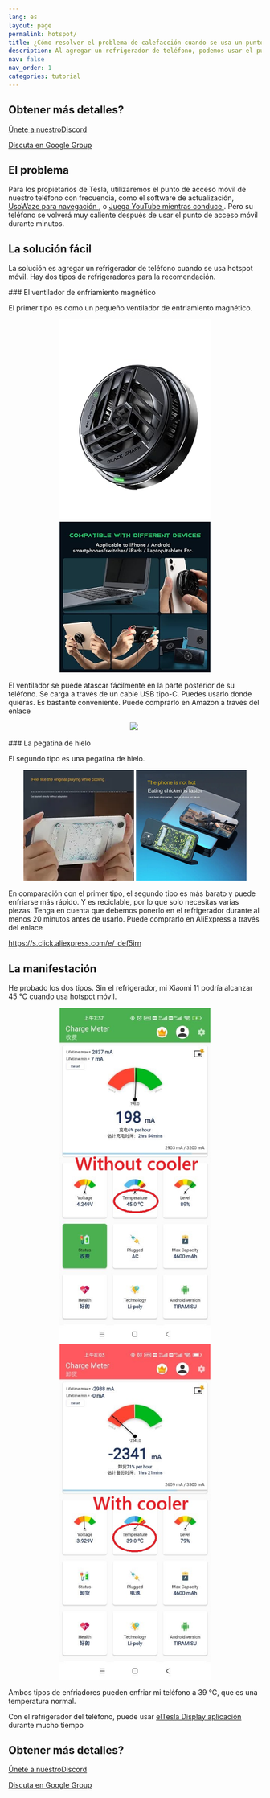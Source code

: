 ```yaml
---
lang: es
layout: page
permalink: hotspot/
title: ¿Cómo resolver el problema de calefacción cuando se usa un punto de acceso móvil?
description: Al agregar un refrigerador de teléfono, podemos usar el punto de acceso móvil durante mucho tiempo sin preocuparnos por el problema de sobrecalentamiento.
nav: false
nav_order: 1
categories: tutorial
---
```

<!-- _pages/hotspot.md -->

## Obtener más detalles?
<p> <a href = "https://discord.gg/Tvbs9uWcN9"  Target = "_blank" > Únete a nuestroDiscord</a> </p>
<p> <a href = "https://groups.google.com/g/tesla-display"  Target = "_blank" > Discuta en Google Group </a> </p>

## El problema
<p> Para los propietarios de Tesla, utilizaremos el punto de acceso móvil de nuestro teléfono con frecuencia, como el software de actualización, <a href = "/waze" > UsoWaze para navegación </a>, o <a href = "/youtube" > Juega YouTube mientras conduce </a>.
Pero su teléfono se volverá muy caliente después de usar el punto de acceso móvil durante minutos. </p>

## La solución fácil
<p> La solución es agregar un refrigerador de teléfono cuando se usa hotspot móvil.
Hay dos tipos de refrigeradores para la recomendación. </p>
### El ventilador de enfriamiento magnético
<p> El primer tipo es como un pequeño ventilador de enfriamiento magnético. </p>
<p style= "text-align: center;" >
<img src= "/assets/img/mag-cooler.jpg"  alt= "The magnetic cooling fan for phone"  width= "300px" >
<img src= "/assets/img/mag-cooler2.jpg"  alt= "The magnetic cooling fan can be used for various devices"  width= "300px" >
</p>
<p> El ventilador se puede atascar fácilmente en la parte posterior de su teléfono.
Se carga a través de un cable USB tipo-C.
Puedes usarlo donde quieras. Es bastante conveniente.
Puede comprarlo en Amazon a través del enlace </p>
<p style= "text-align: center;" ><a href= "https://www.amazon.com/Rimoody-Wireless-Carplay-CarPlay-Android/dp/B0C1FW8ZQQ?pd_rd_w=niks7&content-id=amzn1.sym.843cd7db-70d0-4058-b5e7-5ec0360c5a59&pf_rd_p=843cd7db-70d0-4058-b5e7-5ec0360c5a59&pf_rd_r=25ZAJ3099FJCM3JE3BCE&pd_rd_wg=dEwED&pd_rd_r=4a237111-7729-4d01-ae3a-7786ed58d5e9&pd_rd_i=B0C1FW8ZQQ&psc=1&linkCode=li3&tag=blackpill07-20&linkId=c766d690503165e0fd1c49bda3c5feb5&language=en_US&ref_=as_li_ss_il"  target= "_blank" >
<img border= "0"  src= "//ws-na.amazon-adsystem.com/widgets/q?_encoding=UTF8&ASIN=B0C1FW8ZQQ&Format=_SL250_&ID=AsinImage&MarketPlace=US&ServiceVersion=20070822&WS=1&tag=blackpill07-20&language=en_US"  ></a>
<img src= "https://ir-na.amazon-adsystem.com/e/ir?t=blackpill07-20&language=en_US&l=li3&o=1&a=B0C1FW8ZQQ"  width= "1"  height= "1"  border= "0"  alt= ""  style= "border:none !important; margin:0px !important;"  /></p>
### La pegatina de hielo
<p> El segundo tipo es una pegatina de hielo. </p>
<p style= "text-align: center;" >
<img src= "/assets/img/ice-sticker.webp"  alt= "The recyclable ice sticker for phone"  width= "220px" >
<img src= "/assets/img/ice-sticker2.webp"  alt= "The recyclable ice sticker to cool your phone down"  width= "220px" >
</p>
<p> En comparación con el primer tipo, el segundo tipo es más barato y puede enfriarse más rápido.
Y es reciclable, por lo que solo necesitas varias piezas.
Tenga en cuenta que debemos ponerlo en el refrigerador durante al menos 20 minutos antes de usarlo.
Puede comprarlo en AliExpress a través del enlace </p>
<p> <a href = "https://s.click.aliexpress.com/e/_DEF5iRN" >https://s.click.aliexpress.com/e/_def5irn </a> </p>

## La manifestación
<p> He probado los dos tipos.
Sin el refrigerador, mi Xiaomi 11 podría alcanzar 45 ℃ cuando usa hotspot móvil. </p>
<p style= "text-align: center;" >
<img src= "/assets/img/without-cooler.jpg"  alt= "The phone temperature without the phone cooler"  width= "300px" >
<img src= "/assets/img/with-cooler.jpg"  alt= "The phone temperature after using a phone cooler"  width= "300px" >
</p>
<p> Ambos tipos de enfriadores pueden enfriar mi teléfono a 39 ℃, que es una temperatura normal. </p>
<p> Con el refrigerador del teléfono, puede usar <a href = "/" > elTesla Display aplicación </a> durante mucho tiempo </p>

## Obtener más detalles?
<p> <a href = "https://discord.gg/Tvbs9uWcN9"  Target = "_blank" > Únete a nuestroDiscord</a> </p>
<p> <a href = "https://groups.google.com/g/tesla-display"  Target = "_blank" > Discuta en Google Group </a> </p>

